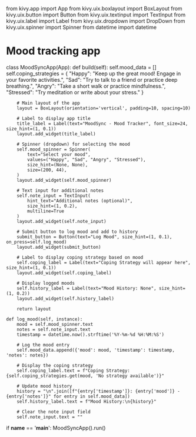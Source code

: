 from kivy.app import App
from kivy.uix.boxlayout import BoxLayout
from kivy.uix.button import Button
from kivy.uix.textinput import TextInput
from kivy.uix.label import Label
from kivy.uix.dropdown import DropDown
from kivy.uix.spinner import Spinner
from datetime import datetime

# Mood tracking app
class MoodSyncApp(App):
    def build(self):
        self.mood_data = []
        self.coping_strategies = {
            "Happy": "Keep up the great mood! Engage in your favorite activities.",
            "Sad": "Try to talk to a friend or practice deep breathing.",
            "Angry": "Take a short walk or practice mindfulness.",
            "Stressed": "Try meditation or write about your stress."
        }
        
        # Main layout of the app
        layout = BoxLayout(orientation='vertical', padding=10, spacing=10)
        
        # Label to display app title
        title_label = Label(text="MoodSync - Mood Tracker", font_size=24, size_hint=(1, 0.1))
        layout.add_widget(title_label)

        # Spinner (dropdown) for selecting the mood
        self.mood_spinner = Spinner(
            text="Select your mood",
            values=("Happy", "Sad", "Angry", "Stressed"),
            size_hint=(None, None),
            size=(200, 44),
        )
        layout.add_widget(self.mood_spinner)
        
        # Text input for additional notes
        self.note_input = TextInput(
            hint_text="Additional notes (optional)",
            size_hint=(1, 0.2),
            multiline=True
        )
        layout.add_widget(self.note_input)
        
        # Submit button to log mood and add to history
        submit_button = Button(text="Log Mood", size_hint=(1, 0.1), on_press=self.log_mood)
        layout.add_widget(submit_button)
        
        # Label to display coping strategy based on mood
        self.coping_label = Label(text="Coping Strategy will appear here", size_hint=(1, 0.1))
        layout.add_widget(self.coping_label)

        # Display logged moods
        self.history_label = Label(text="Mood History: None", size_hint=(1, 0.2))
        layout.add_widget(self.history_label)
        
        return layout

    def log_mood(self, instance):
        mood = self.mood_spinner.text
        notes = self.note_input.text
        timestamp = datetime.now().strftime('%Y-%m-%d %H:%M:%S')
        
        # Log the mood entry
        self.mood_data.append({'mood': mood, 'timestamp': timestamp, 'notes': notes})
        
        # Display the coping strategy
        self.coping_label.text = f"Coping Strategy: {self.coping_strategies.get(mood, 'No strategy available')}"
        
        # Update mood history
        history = "\n".join([f"{entry['timestamp']}: {entry['mood']} - {entry['notes']}" for entry in self.mood_data])
        self.history_label.text = f"Mood History:\n{history}"

        # Clear the note input field
        self.note_input.text = ""

if __name__ == '__main__':
    MoodSyncApp().run()